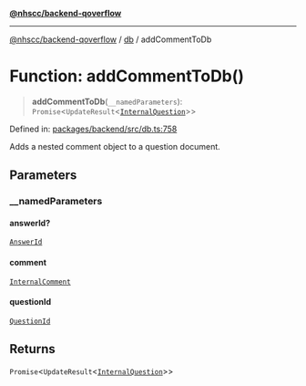 [**@nhscc/backend-qoverflow**](../../README.md)

***

[@nhscc/backend-qoverflow](../../README.md) / [db](../README.md) / addCommentToDb

# Function: addCommentToDb()

> **addCommentToDb**(`__namedParameters`): `Promise`\<`UpdateResult`\<[`InternalQuestion`](../type-aliases/InternalQuestion.md)\>\>

Defined in: [packages/backend/src/db.ts:758](https://github.com/nhscc/qoverflow.api.hscc.bdpa.org/blob/e58635515aaccbecfff868b37cbae9a64bb762c2/packages/backend/src/db.ts#L758)

Adds a nested comment object to a question document.

## Parameters

### \_\_namedParameters

#### answerId?

[`AnswerId`](../interfaces/AnswerId.md)

#### comment

[`InternalComment`](../type-aliases/InternalComment.md)

#### questionId

[`QuestionId`](../interfaces/QuestionId.md)

## Returns

`Promise`\<`UpdateResult`\<[`InternalQuestion`](../type-aliases/InternalQuestion.md)\>\>
